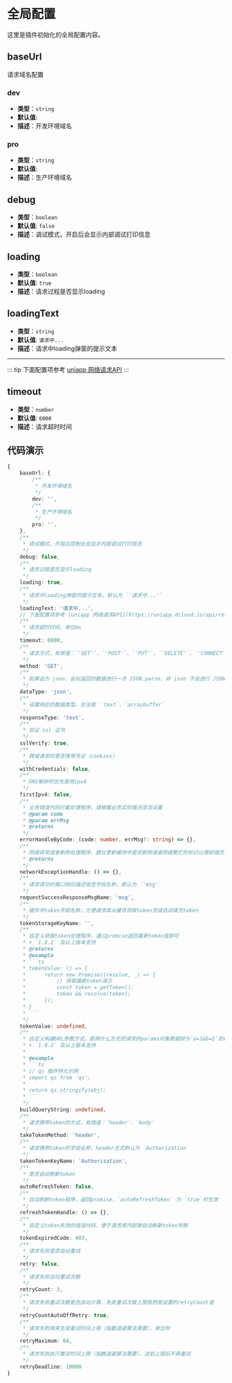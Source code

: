 # 全局配置
这里是插件初始化的全局配置内容。

## baseUrl
请求域名配置

### dev
+ **类型**：`string`
+ **默认值**: ` `
+ **描述**：开发环境域名

### pro
+ **类型**：`string`
+ **默认值**: ` `
+ **描述**：生产环境域名

## debug
+ **类型**：`boolean`
+ **默认值**: `false`
+ **描述**：调试模式，开启后会显示内部调试打印信息

## loading
+ **类型**：`boolean`
+ **默认值**: `true`
+ **描述**：请求过程是否显示loading

## loadingText
+ **类型**：`string`
+ **默认值**: `请求中...`
+ **描述**：请求中loading弹窗的提示文本

___
::: tip
下面配置项参考 [uniapp 网络请求API](https://uniapp.dcloud.io/api/request/request.html)
:::

## timeout
+ **类型**：`number`
+ **默认值**: `6000`
+ **描述**：请求超时时间

## 代码演示
```ts
{
	baseUrl: {
		/**
         * 开发环境域名
         */
        dev: '',
        /**
         * 生产环境域名
         */
        pro: '',
	},
	/**
     * 调试模式，开启后控制台会显示内部调试打印信息
     */
    debug: false,
	/**
     * 请求过程是否显示loading
     */
    loading: true,
	/**
     * 请求中loading弹窗的提示文本，默认为 `'请求中...'`
     */
    loadingText: '请求中...',
	// 下面配置项参考 [uniapp 网络请求API](https://uniapp.dcloud.io/api/request/request.html)
	/**
     * 请求超时时间，单位ms
     */
    timeout: 6000,
	/**
     * 请求方式，有效值：`'GET'`、`'POST'`、`'PUT'`、`'DELETE'`、`'CONNECT'`、`'HEAD'`、`'OPTIONS'`、`'TRACE'`
     */
    method: 'GET',
	/**
     * 如果设为 json，会对返回的数据进行一次 JSON.parse，非 json 不会进行 JSON.parse
     */
    dataType: 'json',
	/**
     * 设置响应的数据类型。合法值：`text`、`arraybuffer`
     */
    responseType: 'text',
	/**
     * 验证 ssl 证书
     */
    sslVerify: true,
	/**
     * 跨域请求时是否携带凭证（cookies）
     */
    withCredentials: false,
	/**
     * DNS解析时优先使用ipv4
     */
    firstIpv4: false,
	/**
     * 业务错误代码拦截处理程序，请根据业务实际情况灵活设置
     * @param code 
     * @param errMsg 
     * @returns 
     */
    errorHandleByCode: (code: number, errMsg?: string) => {},
	/**
     * 网络异常或者断网处理程序，建议更新缓存中是否断网或者网络繁忙的标识以便前端页面展示没有网络或者断网的通用异常页面
     * @returns
     */
    networkExceptionHandle: () => {},
	/**
     * 请求成功时接口响应描述信息字段名称，默认为 `'msg'`
     */
    requestSuccessResponseMsgName: 'msg',
	/**
     * 缓存中token字段名称，方便请求库从缓存获取token完成自动填充token
     */
    tokenStorageKeyName: '',
    /**
     * 自定义获取token处理程序，通过promise返回最新token值即可
     * + `1.0.2` 及以上版本支持
     * @returns 
     * @example
     * ```ts
     * tokenValue: () => {
     *      return new Promise((resolve, _) => {
     *          // 获取最新token演示
     *          const token = getToken();
     *          token && resolve(token);
     *      });
     * }
     * ```
     */
    tokenValue: undefined,
    /**
     * 自定义构建URL参数方式，即用什么方式把请求的params对象数据转为`a=1&b=2`的格式，默认使用NodeJS内置对象 `URLSearchParams` 转化，可以自定义通过 `qs` 插件的方式转化
     * + `1.0.2` 及以上版本支持
     * 
     * @example
     * ```ts
     * // qs 插件转化示例
     * import qs from 'qs';
     * 
     * return qs.stringify(obj);
     * ```
     */
    buildQueryString: undefined,
	/**
     * 请求携带token的方式，有效值：`header`、`body`
     */
    takeTokenMethod: 'header',
	/**
     * 请求携带token的字段名称，header方式默认为 `Authorization`
     */
    takenTokenKeyName: 'Authorization',
	/**
     * 是否自动刷新token
     */
    autoRefreshToken: false,
	/**
     * 自动刷新token程序，返回promise，`autoRefreshToken` 为 `true`时生效
     */
    refreshTokenHandle: () => {},
	/**
     * 自定义token失效的错误代码，便于请求库内部做自动刷新token判断
     */
    tokenExpiredCode: 403,
	/**
     * 请求失败是否自动重试
     */
    retry: false,
	/**
     * 请求失败自动重试次数
     */
    retryCount: 3,
	/**
     * 请求失败重试次数是否自动计算，失败重试次数上限依然是设置的retryCount值
     */
    retryCountAutoOffRetry: true,
	/**
     * 请求失败用来生成重试时间上限（指数退避算法需要），单位秒
     */
    retryMaximum: 64,
	/**
     * 请求失败执行重试时间上限（指数退避算法需要），达到上限后不再重试
     */
    retryDeadline: 10000
}
```